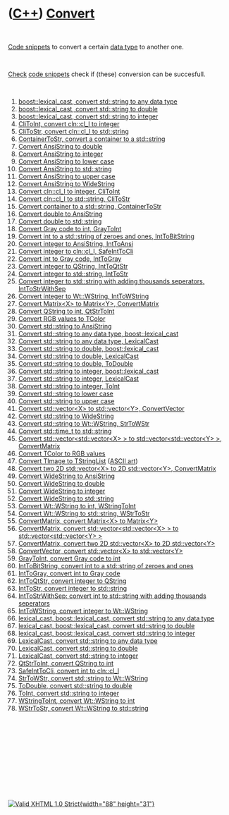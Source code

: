 



 

 

 

 

 

([C++](Cpp.htm)) [Convert](CppConvert.htm)
==========================================

 

[Code snippets](CppCodeSnippets.htm) to convert a certain [data
type](CppDataType.htm) to another one.

 

[Check](CppCheck.htm) [code snippets](CppCodeSnippets.htm) check if
(these) conversion can be succesfull.

 

1.  [boost::lexical\_cast, convert std::string to any data
    type](CppLexical_cast.htm)
2.  [boost::lexical\_cast, convert std::string to
    double](CppLexical_cast.htm)
3.  [boost::lexical\_cast, convert std::string to
    integer](CppLexical_cast.htm)
4.  [CliToInt, convert cln::cl\_I to integer](CppCliToInt.htm)
5.  [CliToStr, convert cln::cl\_I to std::string](CppCliToStr.htm)
6.  [ContainerToStr, convert a container to a
    std::string](CppContainerToStr.htm)
7.  [Convert AnsiString to double](CppAnsiToDouble.htm)
8.  [Convert AnsiString to integer](CppAnsiToInt.htm)
9.  [Convert AnsiString to lower case](CppAnsiToLower.htm)
10. [Convert AnsiString to std::string](CppAnsiToStr.htm)
11. [Convert AnsiString to upper case](CppAnsiToUpper.htm)
12. [Convert AnsiString to WideString](CppAnsiToWide.htm)
13. [Convert cln::cl\_I to integer, CliToInt](CppCliToInt.htm)
14. [Convert cln::cl\_I to std::string, CliToStr](CppCliToStr.htm)
15. [Convert container to a std::string,
    ContainerToStr](CppContainerToStr.htm)
16. [Convert double to AnsiString](CppDoubleToAnsi.htm)
17. [Convert double to std::string](CppDoubleToStr.htm)
18. [Convert Gray code to int, GrayToInt](CppGrayToInt.htm)
19. [Convert int to a std::string of zeroes and ones,
    IntToBitString](CppIntToBitString.htm)
20. [Convert integer to AnsiString, IntToAnsi](CppIntToAnsi.htm)
21. [Convert integer to cln::cl\_I, SafeIntToCli](CppSafeIntToCli.htm)
22. [Convert int to Gray code, IntToGray](CppIntToGray.htm)
23. [Convert integer to QString, IntToQtStr](CppIntToQtStr.htm)
24. [Convert integer to std::string, IntToStr](CppIntToStr.htm)
25. [Convert integer to std::string with adding thousands seperators,
    IntToStrWithSep](CppIntToStrWithSep.htm)
26. [Convert integer to Wt::WString, IntToWString](CppIntToWString.htm)
27. [Convert Matrix&lt;X&gt; to Matrix&lt;Y&gt;,
    ConvertMatrix](CppConvertMatrix.htm)
28. [Convert QString to int, QtStrToInt](CppQtStrToInt.htm)
29. [Convert RGB values to TColor](CppColorToRgb.htm)
30. [Convert std::string to AnsiString](CppStrToAnsi.htm)
31. [Convert std::string to any data type,
    boost::lexical\_cast](CppLexical_cast.htm)
32. [Convert std::string to any data type,
    LexicalCast](CppLexicalCast.htm)
33. [Convert std::string to double,
    boost::lexical\_cast](CppLexical_cast.htm)
34. [Convert std::string to double, LexicalCast](CppLexicalCast.htm)
35. [Convert std::string to double, ToDouble](CppToDouble.htm)
36. [Convert std::string to integer,
    boost::lexical\_cast](CppLexical_cast.htm)
37. [Convert std::string to integer, LexicalCast](CppLexicalCast.htm)
38. [Convert std::string to integer, ToInt](CppToInt.htm)
39. [Convert std::string to lower case](CppStrToLower.htm)
40. [Convert std::string to upper case](CppStrToUpper.htm)
41. [Convert std::vector&lt;X&gt; to std::vector&lt;Y&gt;,
    ConvertVector](CppConvertVector.htm)
42. [Convert std::string to WideString](CppStrToWide.htm)
43. [Convert std::string to Wt::WString, StrToWStr](CppStrToWStr.htm)
44. [Convert std::time\_t to std::string](CppTimeToStr.htm)
45. [Convert std::vector&lt;std::vector&lt;X&gt; &gt; to
    std::vector&lt;std::vector&lt;Y&gt; &gt;,
    ConvertMatrix](CppConvertMatrix.htm)
46. [Convert TColor to RGB values](CppColorToRgb.htm)
47. [Convert TImage to TStringList](CppImageToStringList.htm) ([ASCII
    art](CppAsciiArt.htm))
48. [Convert two 2D std::vector&lt;X&gt; to 2D std::vector&lt;Y&gt;,
    ConvertMatrix](CppConvertMatrix.htm)
49. [Convert WideString to AnsiString](CppWideToAnsi.htm)
50. [Convert WideString to double](CppWideToDouble.htm)
51. [Convert WideString to integer](CppWideToInt.htm)
52. [Convert WideString to std::string](CppWideToStr.htm)
53. [Convert Wt::WString to int, WStringToInt](CppWStringToInt.htm)
54. [Convert Wt::WString to std::string, WStrToStr](CppWStrToStr.htm)
55. [ConvertMatrix, convert Matrix&lt;X&gt; to
    Matrix&lt;Y&gt;](CppConvertMatrix.htm)
56. [ConvertMatrix, convert std::vector&lt;std::vector&lt;X&gt; &gt; to
    std::vector&lt;std::vector&lt;Y&gt; &gt;](CppConvertMatrix.htm)
57. [ConvertMatrix, convert two 2D std::vector&lt;X&gt; to 2D
    std::vector&lt;Y&gt;](CppConvertMatrix.htm)
58. [ConvertVector, convert std::vector&lt;X&gt; to
    std::vector&lt;Y&gt;](CppConvertVector.htm)
59. [GrayToInt, convert Gray code to int](CppGrayToInt.htm)
60. [IntToBitString, convert int to a std::string of zeroes and
    ones](CppIntToBitString.htm)
61. [IntToGray, convert int to Gray code](CppIntToGray.htm)
62. [IntToQtStr, convert integer to QString](CppIntToQtStr.htm)
63. [IntToStr, convert integer to std::string](CppIntToStr.htm)
64. [IntToStrWithSep: convert int to std::string with adding thousands
    seperators](CppIntToStrWithSep.htm)
65. [IntToWString, convert integer to Wt::WString](CppIntToWString.htm)
66. [lexical\_cast, boost::lexical\_cast, convert std::string to any
    data type](CppLexical_cast.htm)
67. [lexical\_cast, boost::lexical\_cast, convert std::string to
    double](CppLexical_cast.htm)
68. [lexical\_cast, boost::lexical\_cast, convert std::string to
    integer](CppLexical_cast.htm)
69. [LexicalCast, convert std::string to any data
    type](CppLexicalCast.htm)
70. [LexicalCast, convert std::string to double](CppLexicalCast.htm)
71. [LexicalCast, convert std::string to integer](CppLexicalCast.htm)
72. [QtStrToInt, convert QString to int](CppQtStrToInt.htm)
73. [SafeIntToCli, convert int to cln::cl\_I](CppSafeIntToCli.htm)
74. [StrToWStr, convert std::string to Wt::WString](CppStrToWStr.htm)
75. [ToDouble, convert std::string to double](CppToDouble.htm)
76. [ToInt, convert std::string to integer](CppToInt.htm)
77. [WStringToInt, convert Wt::WString to int](CppWStringToInt.htm)
78. [WStrToStr, convert Wt::WString to std::string](CppWStrToStr.htm)

 

 

 

 

 





 

[![Valid XHTML 1.0 Strict](valid-xhtml10.png){width="88"
height="31"}](http://validator.w3.org/check?uri=referer)
